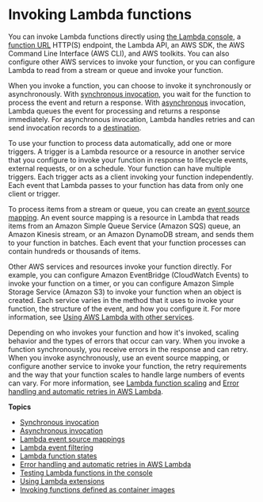# Invoking Lambda functions<a name="lambda-invocation"></a>

You can invoke Lambda functions directly using [the Lambda console](getting-started.md#get-started-invoke-manually), a [function URL](lambda-urls.md) HTTP\(S\) endpoint, the Lambda API, an AWS SDK, the AWS Command Line Interface \(AWS CLI\), and AWS toolkits\. You can also configure other AWS services to invoke your function, or you can configure Lambda to read from a stream or queue and invoke your function\.

When you invoke a function, you can choose to invoke it synchronously or asynchronously\. With [synchronous invocation](invocation-sync.md), you wait for the function to process the event and return a response\. With [asynchronous](invocation-async.md) invocation, Lambda queues the event for processing and returns a response immediately\. For asynchronous invocation, Lambda handles retries and can send invocation records to a [destination](invocation-async.md#invocation-async-destinations)\.

To use your function to process data automatically, add one or more triggers\. A trigger is a Lambda resource or a resource in another service that you configure to invoke your function in response to lifecycle events, external requests, or on a schedule\. Your function can have multiple triggers\. Each trigger acts as a client invoking your function independently\. Each event that Lambda passes to your function has data from only one client or trigger\.

To process items from a stream or queue, you can create an [event source mapping](invocation-eventsourcemapping.md)\. An event source mapping is a resource in Lambda that reads items from an Amazon Simple Queue Service \(Amazon SQS\) queue, an Amazon Kinesis stream, or an Amazon DynamoDB stream, and sends them to your function in batches\. Each event that your function processes can contain hundreds or thousands of items\.

Other AWS services and resources invoke your function directly\. For example, you can configure Amazon EventBridge \(CloudWatch Events\) to invoke your function on a timer, or you can configure Amazon Simple Storage Service \(Amazon S3\) to invoke your function when an object is created\. Each service varies in the method that it uses to invoke your function, the structure of the event, and how you configure it\. For more information, see [Using AWS Lambda with other services](lambda-services.md)\.

Depending on who invokes your function and how it's invoked, scaling behavior and the types of errors that occur can vary\. When you invoke a function synchronously, you receive errors in the response and can retry\. When you invoke asynchronously, use an event source mapping, or configure another service to invoke your function, the retry requirements and the way that your function scales to handle large numbers of events can vary\. For more information, see [Lambda function scaling](invocation-scaling.md) and [Error handling and automatic retries in AWS Lambda](invocation-retries.md)\.

**Topics**
+ [Synchronous invocation](invocation-sync.md)
+ [Asynchronous invocation](invocation-async.md)
+ [Lambda event source mappings](invocation-eventsourcemapping.md)
+ [Lambda event filtering](invocation-eventfiltering.md)
+ [Lambda function states](functions-states.md)
+ [Error handling and automatic retries in AWS Lambda](invocation-retries.md)
+ [Testing Lambda functions in the console](testing-functions.md)
+ [Using Lambda extensions](using-extensions.md)
+ [Invoking functions defined as container images](invocation-images.md)